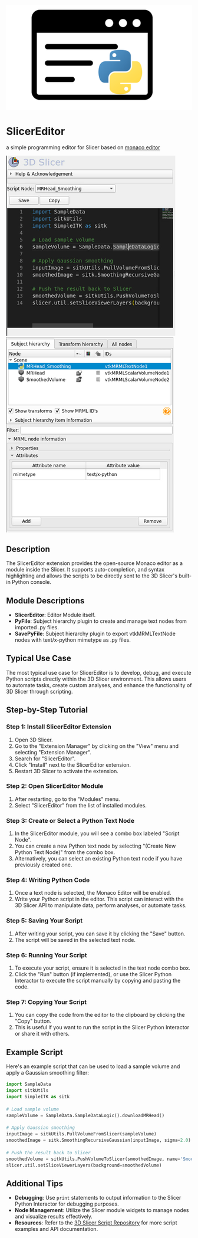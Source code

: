 <img src="./SlicerEditor.png">

# SlicerEditor
a simple programming editor for Slicer based on [monaco editor](https://microsoft.github.io/monaco-editor/)


![Slicer Editor](screenshot.png) ![Python TextNode](screenshot_2.png)


## Description

The SlicerEditor extension provides the open-source Monaco editor as a module inside the Slicer. It supports auto-completion, and syntax highlighting and allows the scripts to be directly sent to the 3D Slicer's built-in Python console.

## Module Descriptions

- **SlicerEditor**: Editor Module itself.
- **PyFile**: Subject hierarchy plugin to create and manage text nodes from imported .py files.
- **SavePyFile**: Subject hierarchy plugin to export vtkMRMLTextNode nodes with text/x-python mimetype as .py files.

## Typical Use Case

The most typical use case for SlicerEditor is to develop, debug, and execute Python scripts directly within the 3D Slicer environment. This allows users to automate tasks, create custom analyses, and enhance the functionality of 3D Slicer through scripting.

## Step-by-Step Tutorial

### Step 1: Install SlicerEditor Extension
1. Open 3D Slicer.
2. Go to the "Extension Manager" by clicking on the "View" menu and selecting "Extension Manager".
3. Search for "SlicerEditor".
4. Click "Install" next to the SlicerEditor extension.
5. Restart 3D Slicer to activate the extension.

### Step 2: Open SlicerEditor Module
1. After restarting, go to the "Modules" menu.
2. Select "SlicerEditor" from the list of installed modules.

### Step 3: Create or Select a Python Text Node
1. In the SlicerEditor module, you will see a combo box labeled "Script Node".
2. You can create a new Python text node by selecting "(Create New Python Text Node)" from the combo box.
3. Alternatively, you can select an existing Python text node if you have previously created one.

### Step 4: Writing Python Code
1. Once a text node is selected, the Monaco Editor will be enabled.
2. Write your Python script in the editor. This script can interact with the 3D Slicer API to manipulate data, perform analyses, or automate tasks.

### Step 5: Saving Your Script
1. After writing your script, you can save it by clicking the "Save" button.
2. The script will be saved in the selected text node.

### Step 6: Running Your Script
1. To execute your script, ensure it is selected in the text node combo box.
2. Click the "Run" button (if implemented), or use the Slicer Python Interactor to execute the script manually by copying and pasting the code.

### Step 7: Copying Your Script
1. You can copy the code from the editor to the clipboard by clicking the "Copy" button.
2. This is useful if you want to run the script in the Slicer Python Interactor or share it with others.

## Example Script

Here's an example script that can be used to load a sample volume and apply a Gaussian smoothing filter:

```python
import SampleData
import sitkUtils
import SimpleITK as sitk

# Load sample volume
sampleVolume = SampleData.SampleDataLogic().downloadMRHead()

# Apply Gaussian smoothing
inputImage = sitkUtils.PullVolumeFromSlicer(sampleVolume)
smoothedImage = sitk.SmoothingRecursiveGaussian(inputImage, sigma=2.0)

# Push the result back to Slicer
smoothedVolume = sitkUtils.PushVolumeToSlicer(smoothedImage, name='SmoothedVolume')
slicer.util.setSliceViewerLayers(background=smoothedVolume)
```

## Additional Tips

- **Debugging**: Use `print` statements to output information to the Slicer Python Interactor for debugging purposes.
- **Node Management**: Utilize the Slicer module widgets to manage nodes and visualize results effectively.
- **Resources**: Refer to the [3D Slicer Script Repository](https://slicer.readthedocs.io/en/latest/developer_guide/script_repository.html) for more script examples and API documentation.
